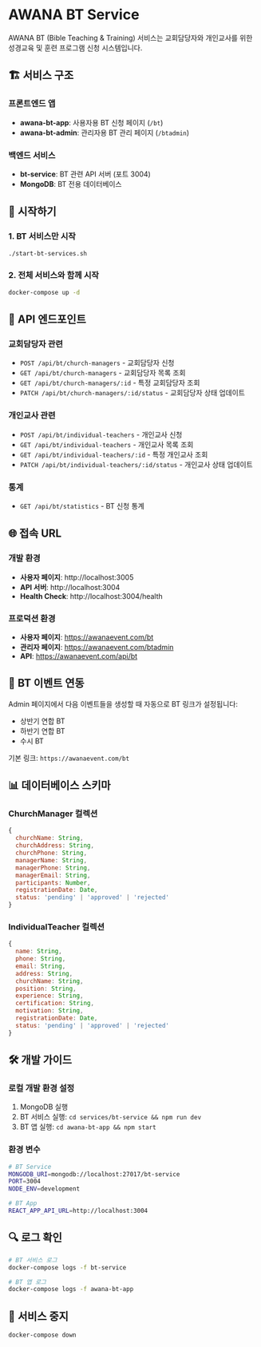 # AWANA BT Service

AWANA BT (Bible Teaching & Training) 서비스는 교회담당자와 개인교사를 위한 성경교육 및 훈련 프로그램 신청 시스템입니다.

## 🏗️ 서비스 구조

### 프론트엔드 앱
- **awana-bt-app**: 사용자용 BT 신청 페이지 (`/bt`)
- **awana-bt-admin**: 관리자용 BT 관리 페이지 (`/btadmin`)

### 백엔드 서비스
- **bt-service**: BT 관련 API 서버 (포트 3004)
- **MongoDB**: BT 전용 데이터베이스

## 🚀 시작하기

### 1. BT 서비스만 시작
```bash
./start-bt-services.sh
```

### 2. 전체 서비스와 함께 시작
```bash
docker-compose up -d
```

## 📡 API 엔드포인트

### 교회담당자 관련
- `POST /api/bt/church-managers` - 교회담당자 신청
- `GET /api/bt/church-managers` - 교회담당자 목록 조회
- `GET /api/bt/church-managers/:id` - 특정 교회담당자 조회
- `PATCH /api/bt/church-managers/:id/status` - 교회담당자 상태 업데이트

### 개인교사 관련
- `POST /api/bt/individual-teachers` - 개인교사 신청
- `GET /api/bt/individual-teachers` - 개인교사 목록 조회
- `GET /api/bt/individual-teachers/:id` - 특정 개인교사 조회
- `PATCH /api/bt/individual-teachers/:id/status` - 개인교사 상태 업데이트

### 통계
- `GET /api/bt/statistics` - BT 신청 통계

## 🌐 접속 URL

### 개발 환경
- **사용자 페이지**: http://localhost:3005
- **API 서버**: http://localhost:3004
- **Health Check**: http://localhost:3004/health

### 프로덕션 환경
- **사용자 페이지**: https://awanaevent.com/bt
- **관리자 페이지**: https://awanaevent.com/btadmin
- **API**: https://awanaevent.com/api/bt

## 🔄 BT 이벤트 연동

Admin 페이지에서 다음 이벤트들을 생성할 때 자동으로 BT 링크가 설정됩니다:
- 상반기 연합 BT
- 하반기 연합 BT  
- 수시 BT

기본 링크: `https://awanaevent.com/bt`

## 📊 데이터베이스 스키마

### ChurchManager 컬렉션
```javascript
{
  churchName: String,
  churchAddress: String,
  churchPhone: String,
  managerName: String,
  managerPhone: String,
  managerEmail: String,
  participants: Number,
  registrationDate: Date,
  status: 'pending' | 'approved' | 'rejected'
}
```

### IndividualTeacher 컬렉션
```javascript
{
  name: String,
  phone: String,
  email: String,
  address: String,
  churchName: String,
  position: String,
  experience: String,
  certification: String,
  motivation: String,
  registrationDate: Date,
  status: 'pending' | 'approved' | 'rejected'
}
```

## 🛠️ 개발 가이드

### 로컬 개발 환경 설정
1. MongoDB 실행
2. BT 서비스 실행: `cd services/bt-service && npm run dev`
3. BT 앱 실행: `cd awana-bt-app && npm start`

### 환경 변수
```bash
# BT Service
MONGODB_URI=mongodb://localhost:27017/bt-service
PORT=3004
NODE_ENV=development

# BT App
REACT_APP_API_URL=http://localhost:3004
```

## 🔍 로그 확인
```bash
# BT 서비스 로그
docker-compose logs -f bt-service

# BT 앱 로그
docker-compose logs -f awana-bt-app
```

## 🛑 서비스 중지
```bash
docker-compose down
```
